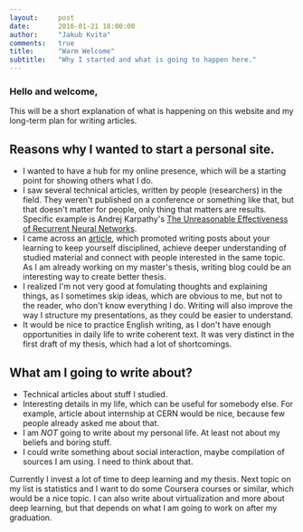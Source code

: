```yaml
---
layout:     post
date:       2016-01-21 18:00:00
author:     "Jakub Kvita"
comments:   true
title:      "Warm Welcome"
subtitle:   "Why I started and what is going to happen here."
---
```

<!-- header-img: "img/post-bg-06.jpg" -->

### Hello and welcome,
This will be a short explanation of what is happening on this website and my long-term plan for writing articles.

Reasons why I wanted to start a personal site.
---------------------------------------------

- I wanted to have a hub for my online presence, which will be a starting point for showing others what I do.
- I saw several technical articles, written by people (researchers) in the field. They weren't published on a conference or something like that, but that doesn't matter for people, only thing that matters are results. Specific example is Andrej Karpathy's [The Unreasonable Effectiveness of Recurrent Neural Networks](http://karpathy.github.io/2015/05/21/rnn-effectiveness/).
- I came across an [article](http://blog.uncollege.org/5-reasons-you-should-blog-about-your-learning), which promoted writing posts about your learning to keep yourself disciplined, achieve deeper understanding of studied material and connect with people interested in the same topic. As I am already working on my master's thesis, writing blog could be an interesting way to create better thesis.
- I realized I'm not very good at fomulating thoughts and explaining things, as I sometimes skip ideas, which are obvious to me, but not to the reader, who don't know everything I do. Writing will also improve the way I structure my presentations, as they could be easier to understand.
- It would be nice to practice English writing, as I don't have enough opportunities in daily life to write coherent text. It was very distinct in the first draft of my thesis, which had a lot of shortcomings.

What am I going to write about?
-------------------------------

- Technical articles about stuff I studied.
- Interesting details in my life, which can be useful for somebody else. For example, article about internship at CERN would be nice, because few people already asked me about that.
- I am *NOT* going to write about my personal life. At least not about my beliefs and boring stuff.
- I could write something about social interaction, maybe compilation of sources I am using. I need to think about that.

Currently I invest a lot of time to deep learning and my thesis. Next topic on my list is statistics and I want to do some Coursera courses or similar, which would be a nice topic. I can also write about virtualization and more about deep learning, but that depends on what I am going to work on after my graduation.
